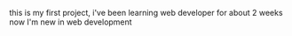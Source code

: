 this is my first project, i've been learning web developer for about 2 weeks now
I'm new in web development
